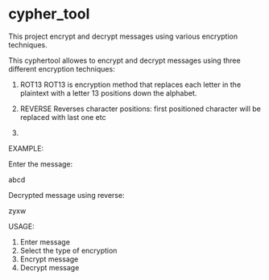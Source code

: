 # cypher_tool

This project encrypt and decrypt messages using various encryption techniques.


This cyphertool allowes to encrypt and decrypt messages using three different encryption techniques:

1. ROT13
ROT13 is encryption method that replaces each letter in the plaintext with a letter 13 positions down the alphabet.

2. REVERSE
Reverses character positions: first positioned character will be replaced with last one etc

3. 


EXAMPLE:

Enter the message:

abcd


Decrypted message using reverse:

zyxw


USAGE:
1. Enter message
2. Select the type of encryption
3. Encrypt message
4. Decrypt message





